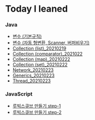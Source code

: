# Today I leaned

### Java

- [변수 (기본규칙)](https://calvin9150.tistory.com/4)
- [변수 (자동 형변환, Scanner, 버퍼비우기)](https://calvin9150.tistory.com/5)
- [Collection (list)\_20210219](<https://github.com/calvin9150/TIL/blob/main/JAVA/Collection(list)_20210219.md>)
- [Collection (comparator)\_2021022](<https://github.com/calvin9150/TIL/blob/main/JAVA/Collection(comparator)_20210222.md>)
- [Collection (map)\_20210222](<https://github.com/calvin9150/TIL/blob/main/JAVA/Collection(map)_20210222.md>)
- [Collection (set)\_20210222](<https://github.com/calvin9150/TIL/blob/main/JAVA/Collection(set)_20210222.md>)
- [Network_20210223](https://calvin9150.tistory.com/24?category=1179588)
- [Generics_20210223](https://calvin9150.tistory.com/22?category=1179588)
- [Thread_20210223](https://calvin9150.tistory.com/23?category=1179588)

### JavaScript

- [루빅스큐브 만들기 step-1](https://github.com/calvin9150/codeSquadTest/tree/step-1)
- [루빅스큐브 만들기 step-2](https://github.com/calvin9150/codeSquadTest/tree/step-2)
